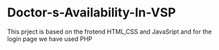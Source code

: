 # Doctor-s-Availability-In-VSP
This prject is based on the frotend HTML,CSS and JavaSript and for the login page we have used PHP
